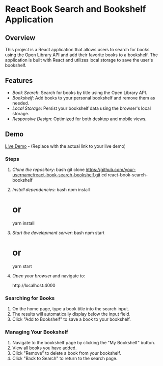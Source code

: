 # React Book Search and Bookshelf Application

## Overview

This project is a React application that allows users to search for books using the Open Library API and add their favorite books to a bookshelf. The application is built with React and utilizes local storage to save the user's bookshelf.

## Features

- *Book Search*: Search for books by title using the Open Library API.
- *Bookshelf*: Add books to your personal bookshelf and remove them as needed.
- *Local Storage*: Persist your bookshelf data using the browser's local storage.
- *Responsive Design*: Optimized for both desktop and mobile views.

## Demo

[Live Demo](https://main--bookshelf99.netlify.app) - (Replace with the actual link to your live demo)

### Steps

1. *Clone the repository*:
    bash
    git clone https://github.com/your-username/react-book-search-bookshelf.git
    cd react-book-search-bookshelf
    

2. *Install dependencies*:
    bash
    npm install
    # or
    yarn install
    

3. *Start the development server*:
    bash
    npm start
    # or
    yarn start
    

4. *Open your browser* and navigate to:
    
    http://localhost:4000
    



### Searching for Books

1. On the home page, type a book title into the search input.
2. The results will automatically display below the input field.
3. Click "Add to Bookshelf" to save a book to your bookshelf.

### Managing Your Bookshelf

1. Navigate to the bookshelf page by clicking the "My Bookshelf" button.
2. View all books you have added.
3. Click "Remove" to delete a book from your bookshelf.
4. Click "Back to Search" to return to the search page.
